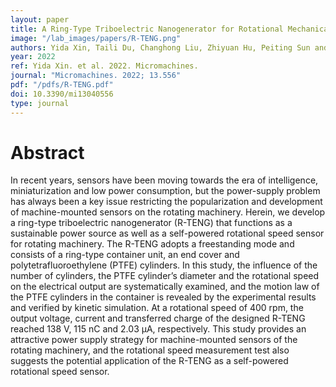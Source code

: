 ```yaml
---
layout: paper
title: A Ring-Type Triboelectric Nanogenerator for Rotational Mechanical Energy Harvesting and Self-Powered Rotational Speed Sensing
image: "/lab_images/papers/R-TENG.png"
authors: Yida Xin, Taili Du, Changhong Liu, Zhiyuan Hu, Peiting Sun and Minyi Xu
year: 2022
ref: Yida Xin. et al. 2022. Micromachines.
journal: "Micromachines. 2022; 13.556"
pdf: "/pdfs/R-TENG.pdf"
doi: 10.3390/mi13040556
type: journal
---
```


# Abstract

In recent years, sensors have been moving towards the era of intelligence, miniaturization and low power consumption, but the power-supply problem has always been a key issue restricting the popularization and development of machine-mounted sensors on the rotating machinery. Herein, we develop a ring-type triboelectric nanogenerator (R-TENG) that functions as a sustainable power source as well as a self-powered rotational speed sensor for rotating machinery. The R-TENG adopts a freestanding mode and consists of a ring-type container unit, an end cover and polytetrafluoroethylene (PTFE) cylinders. In this study, the influence of the number of cylinders, the PTFE cylinder’s diameter and the rotational speed on the electrical output are systematically examined, and the motion law of the PTFE cylinders in the container is revealed by the experimental results and verified by kinetic simulation. At a rotational speed of 400 rpm, the output voltage, current and transferred charge of the designed R-TENG reached 138 V, 115 nC and 2.03 μA, respectively. This study provides an attractive power supply strategy for machine-mounted sensors of the rotating machinery, and the rotational speed measurement test also suggests the potential application of the R-TENG as a self-powered rotational speed sensor.